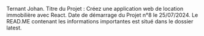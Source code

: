 Ternant Johan.
Titre du Projet : Créez une application web de location immobilière avec React. 
Date de démarrage du Projet n°8 le 25/07/2024.
Le READ.ME contenant les informations importantes est situé dans le dossier latest.
